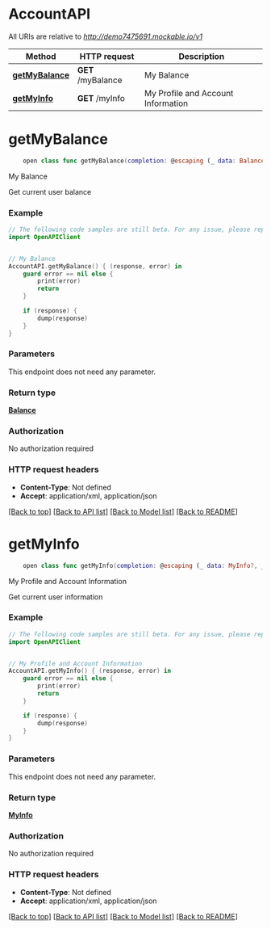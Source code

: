 # AccountAPI

All URIs are relative to *http://demo7475691.mockable.io/v1*

Method | HTTP request | Description
------------- | ------------- | -------------
[**getMyBalance**](AccountAPI.md#getmybalance) | **GET** /myBalance | My Balance
[**getMyInfo**](AccountAPI.md#getmyinfo) | **GET** /myInfo | My Profile and Account Information


# **getMyBalance**
```swift
    open class func getMyBalance(completion: @escaping (_ data: Balance?, _ error: Error?) -> Void)
```

My Balance

Get current user balance

### Example 
```swift
// The following code samples are still beta. For any issue, please report via http://github.com/OpenAPITools/openapi-generator/issues/new
import OpenAPIClient


// My Balance
AccountAPI.getMyBalance() { (response, error) in
    guard error == nil else {
        print(error)
        return
    }

    if (response) {
        dump(response)
    }
}
```

### Parameters
This endpoint does not need any parameter.

### Return type

[**Balance**](Balance.md)

### Authorization

No authorization required

### HTTP request headers

 - **Content-Type**: Not defined
 - **Accept**: application/xml, application/json

[[Back to top]](#) [[Back to API list]](../README.md#documentation-for-api-endpoints) [[Back to Model list]](../README.md#documentation-for-models) [[Back to README]](../README.md)

# **getMyInfo**
```swift
    open class func getMyInfo(completion: @escaping (_ data: MyInfo?, _ error: Error?) -> Void)
```

My Profile and Account Information

Get current user information

### Example 
```swift
// The following code samples are still beta. For any issue, please report via http://github.com/OpenAPITools/openapi-generator/issues/new
import OpenAPIClient


// My Profile and Account Information
AccountAPI.getMyInfo() { (response, error) in
    guard error == nil else {
        print(error)
        return
    }

    if (response) {
        dump(response)
    }
}
```

### Parameters
This endpoint does not need any parameter.

### Return type

[**MyInfo**](MyInfo.md)

### Authorization

No authorization required

### HTTP request headers

 - **Content-Type**: Not defined
 - **Accept**: application/xml, application/json

[[Back to top]](#) [[Back to API list]](../README.md#documentation-for-api-endpoints) [[Back to Model list]](../README.md#documentation-for-models) [[Back to README]](../README.md)


